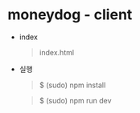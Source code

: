 # moneydog - client

* index
    > index.html

* 실행
    > $ (sudo) npm install
   
    > $ (sudo) npm run dev
